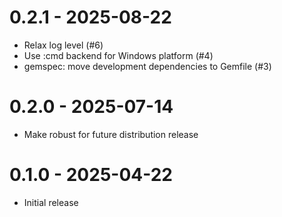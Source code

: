 # 0.2.1 - 2025-08-22

* Relax log level (#6)
* Use :cmd backend for Windows platform (#4)
* gemspec: move development dependencies to Gemfile (#3)

# 0.2.0 - 2025-07-14

* Make robust for future distribution release

# 0.1.0 - 2025-04-22

* Initial release
